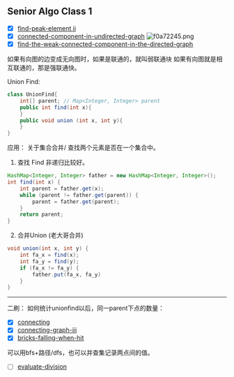 ## Senior Algo Class 1
- [x] [find-peak-element ii](https://www.lintcode.com/problem/find-peak-element-ii/description)
- [x] [connected-component-in-undirected-graph](https://www.lintcode.com/problem/connected-component-in-undirected-graph/description)
![f0a72245.png](:storage\4c828536-a3d0-4f7e-a16a-06f21ba5a4ea\f0a72245.png)
- [x] [find-the-weak-connected-component-in-the-directed-graph](https://www.lintcode.com/problem/find-the-weak-connected-component-in-the-directed-graph/description)

如果有向图的边变成无向图时，如果是联通的，就叫弱联通块
如果有向图就是相互联通的，那是强联通快。

Union Find:
```java
class UnionFind{
	int[] parent; // Map<Integer, Integer> parent
	public int find(int x){
	}
	public void union (int x, int y){
	}
}
```

应用： 关于集合合并/ 查找两个元素是否在一个集合中。

1. 查找 Find
非递归比较好。 

```java
HashMap<Integer, Integer> father = new HashMap<Integer, Integer>();
int find(int x) {
	int parent = father.get(x);
	while (parent != father.get(parent)) {
		parent = father.get(parent);
	}
	return parent;
}
```
2. 合并Union (老大哥合并)

```java
void union(int x, int y) {
	int fa_x = find(x);
	int fa_y = find(y);
	if (fa_x != fa_y) {
		father.put(fa_x, fa_y)
	}
}
```
---
二刷：
如何统计unionfind以后，同一parent下点的数量：
- [x] [connecting ](https://www.lintcode.com/problem/connecting-graph-ii/description) 
- [x] [connecting-graph-iii](https://www.lintcode.com/problem/connecting-graph-iii/description)
- [x] [bricks-falling-when-hit](https://www.lintcode.com/problem/bricks-falling-when-hit/)

可以用bfs+路径/dfs，也可以并查集记录两点间的值。
- [ ] [evaluate-division](https://www.leetcode.com/problems/evaluate-division/)
